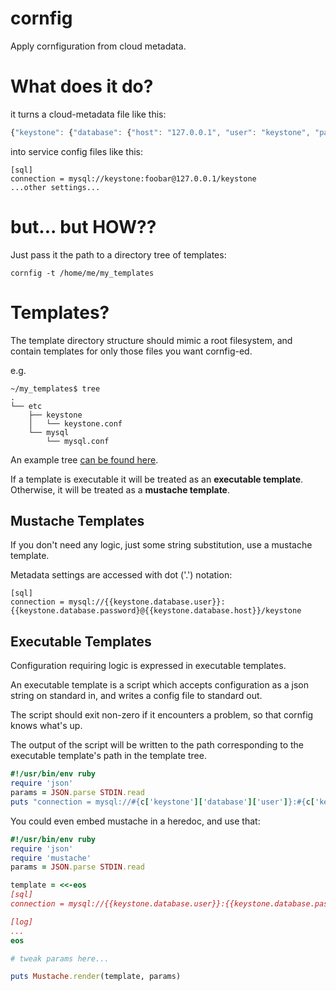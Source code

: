 cornfig
=======

Apply cornfiguration from cloud metadata.


# What does it do?

it turns a cloud-metadata file like this:
```javascript
{"keystone": {"database": {"host": "127.0.0.1", "user": "keystone", "password": "foobar"}}}
```
into service config files like this:
```
[sql]
connection = mysql://keystone:foobar@127.0.0.1/keystone
...other settings...
```

# but... but HOW??

Just pass it the path to a directory tree of templates:
```
cornfig -t /home/me/my_templates
```

# Templates?

The template directory structure should mimic a root filesystem, and contain templates for only those files you want cornfig-ed.

e.g.
```
~/my_templates$ tree
.
└── etc
    ├── keystone
    │   └── keystone.conf
    └── mysql
        └── mysql.conf
```

An example tree [can be found here](https://github.com/echohead/openstack_cornfig_templates).

If a template is executable it will be treated as an **executable template**.
Otherwise, it will be treated as a **mustache template**.

## Mustache Templates

If you don't need any logic, just some string substitution, use a mustache template.

Metadata settings are accessed with dot ('.') notation:

```
[sql]
connection = mysql://{{keystone.database.user}}:{{keystone.database.password}@{{keystone.database.host}}/keystone
```

## Executable Templates

Configuration requiring logic is expressed in executable templates.

An executable template is a script which accepts configuration as a json string on standard in, and writes a config file to standard out.

The script should exit non-zero if it encounters a problem, so that cornfig knows what's up.

The output of the script will be written to the path corresponding to the executable template's path in the template tree.


```ruby
#!/usr/bin/env ruby
require 'json'
params = JSON.parse STDIN.read
puts "connection = mysql://#{c['keystone']['database']['user']}:#{c['keystone']['database']['password']}@#{c['keystone']['database']['host']}/keystone"
```

You could even embed mustache in a heredoc, and use that:
```ruby
#!/usr/bin/env ruby
require 'json'
require 'mustache'
params = JSON.parse STDIN.read

template = <<-eos
[sql]
connection = mysql://{{keystone.database.user}}:{{keystone.database.password}}@{{keystone.database.host}}/keystone

[log]
...
eos

# tweak params here...

puts Mustache.render(template, params)
```

